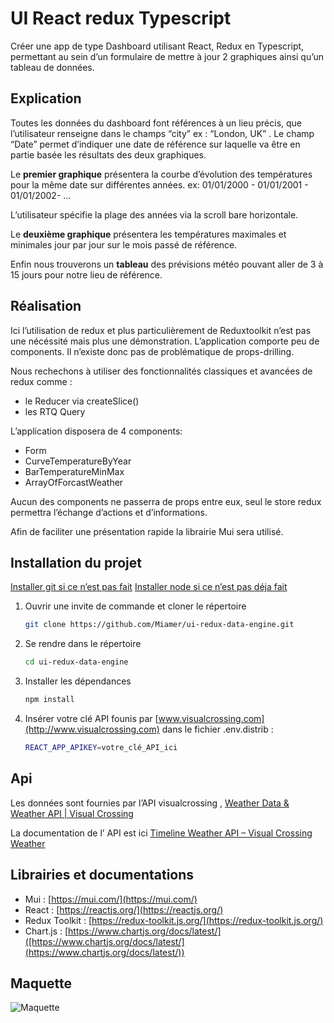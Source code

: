 # UI React redux Typescript

Créer une app de type Dashboard utilisant React, Redux en Typescript, permettant au sein d’un formulaire de mettre à jour 2 graphiques ainsi qu’un tableau de données.

## Explication

Toutes les données du dashboard font références à un lieu précis, que l’utilisateur renseigne dans le champs “city” ex : “London, UK” . Le champ “Date” permet d’indiquer une date de référence sur laquelle va être en partie basée les résultats des deux graphiques.

Le **premier graphique** présentera la courbe d’évolution des températures pour la même date sur différentes années. ex: 01/01/2000 - 01/01/2001 - 01/01/2002- …

L’utilisateur spécifie la plage des années via la scroll bare horizontale.

Le **deuxième graphique** présentera les températures maximales et minimales jour par jour sur le mois passé de référence.

Enfin nous trouverons un **tableau** des prévisions météo pouvant aller de 3 à 15 jours pour notre lieu de référence.

## Réalisation

Ici l’utilisation de redux et plus particulièrement de Reduxtoolkit n’est pas une nécéssité mais plus une démonstration. L’application comporte peu de components. Il n’existe donc pas de problématique de props-drilling.

Nous rechechons à utiliser des fonctionnalités classiques et avancées de redux comme : 
- le Reducer via createSlice()
- les RTQ Query

L’application disposera de 4 components:
- Form
- CurveTemperatureByYear
- BarTemperatureMinMax
- ArrayOfForcastWeather

Aucun des components ne passerra de props entre eux, seul le store redux permettra l’échange d’actions et d’informations.

Afin de faciliter une présentation rapide la librairie Mui sera utilisé.

## Installation du projet

[Installer git si ce n’est pas fait](https://git-scm.com/downloads)
[Installer node si ce n’est pas déja fait](https://git-scm.com/downloads)

1. Ouvrir une invite de commande et cloner le répertoire
    
    ```bash
    git clone https://github.com/Miamer/ui-redux-data-engine.git
    ```
    
2. Se rendre dans le répertoire
    
    ```bash
    cd ui-redux-data-engine
    ```
    
3. Installer les dépendances
    
    ```bash
    npm install
    ```
    
4. Insérer votre clé API founis par [www.visualcrossing.com](http://www.visualcrossing.com) dans le fichier .env.distrib :

    ```bash
    REACT_APP_APIKEY=votre_clé_API_ici
    ```

## Api

Les données sont fournies par l’API visualcrossing , [Weather Data & Weather API | Visual Crossing](https://www.visualcrossing.com/)

La documentation de l’ API est ici [Timeline Weather API – Visual Crossing Weather](https://www.visualcrossing.com/resources/documentation/weather-api/timeline-weather-api/)

## Librairies et documentations

- Mui : [https://mui.com/](https://mui.com/)
- React : [https://reactjs.org/](https://reactjs.org/)
- Redux Toolkit : [https://redux-toolkit.js.org/](https://redux-toolkit.js.org/)
- Chart.js : [https://www.chartjs.org/docs/latest/]([https://www.chartjs.org/docs/latest/](https://www.chartjs.org/docs/latest/))

## Maquette

![Maquette](http://images.eyux3166.odns.fr/maquette-Ui-data-engine.png "Maquette UI")

